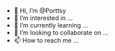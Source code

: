 - 👋 Hi, I’m @Porttsy
- 👀 I’m interested in ...
- 🌱 I’m currently learning ...
- 💞️ I’m looking to collaborate on ...
- 📫 How to reach me ...

<!---
Porttsy/Porttsy is a ✨ special ✨ repository because its `README.md` (this file) appears on your GitHub profile.
You can click the Preview link to take a look at your changes.
--->
